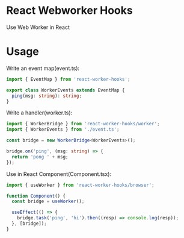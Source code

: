 # React Webworker Hooks

Use Web Worker in React

# Usage

Write an event map(event.ts):

```typescript
import { EventMap } from 'react-worker-hooks';

export class WorkerEvents extends EventMap {
  ping(msg: string): string;
}
```

Write a handler(worker.ts):

```typescript
import { WorkerBridge } from 'react-worker-hooks/worker';
import { WorkerEvents } from './event.ts';

const bridge = new WorkerBridge<WorkerEvents>();

bridge.on('ping', (msg: string) => {
  return 'pong ' + msg;
});
```

Use in React Component(Component.tsx):

```typescript
import { useWorker } from 'react-worker-hooks/browser';

function Component() {
  const bridge = useWorker();

  useEffect(() => {
    bridge.task('ping', 'hi').then((resp) => console.log(resp));
  }, [bridge]);
}
```
